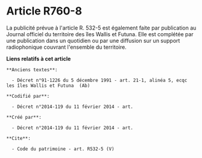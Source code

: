 # Article R760-8

La publicité prévue à l'article R. 532-5 est également faite par publication au Journal officiel du territoire des îles
Wallis et Futuna. Elle est complétée par une publication dans un quotidien ou par une diffusion sur un support radiophonique
couvrant l'ensemble du territoire.

**Liens relatifs à cet article**

	**Anciens textes**:

	  - Décret n°91-1226 du 5 décembre 1991 - art. 21-1, alinéa 5, ecqc les îles Wallis et Futuna  (Ab)

	**Codifié par**:

	  - Décret n°2014-119 du 11 février 2014 - art.

	**Créé par**:

	  - Décret n°2014-119 du 11 février 2014 - art.

	**Cite**:

	  - Code du patrimoine - art. R532-5 (V)

